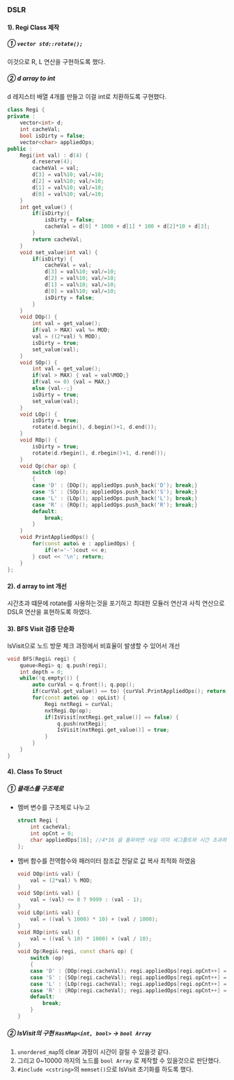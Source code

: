 ### DSLR

#### 1). Regi Class 제작

##### ① `vector std::rotate();`
이것으로 R, L 연산을 구현하도록 했다.
##### ② d array to int
d 레지스터 배열 4개를 만들고 이걸 int로 치환하도록
구현했다.
```cpp
class Regi {
private :
    vector<int> d;
    int cacheVal;
    bool isDirty = false;
    vector<char> appliedOps;
public : 
    Regi(int val) : d(4) {
        d.reserve(4);
        cacheVal = val;
        d[3] = val%10; val/=10;
        d[2] = val%10; val/=10;
        d[1] = val%10; val/=10;
        d[0] = val%10; val/=10;
    }
    int get_value() {
        if(isDirty){
            isDirty = false;
            cacheVal = d[0] * 1000 + d[1] * 100 + d[2]*10 + d[3];
        }
        return cacheVal;
    }
    void set_value(int val) {
        if(isDirty) {
            cacheVal = val;
            d[3] = val%10; val/=10;
            d[2] = val%10; val/=10;
            d[1] = val%10; val/=10;
            d[0] = val%10; val/=10;
            isDirty = false;
        }
    }
    void DOp() {
        int val = get_value();
        if(val > MAX) val %= MOD;
        val = ((2*val) % MOD);
        isDirty = true;
        set_value(val);
    }
    void SOp() {
        int val = get_value();
        if(val > MAX) { val = val%MOD;}
        if(val <= 0) {val = MAX;}
        else {val--;}
        isDirty = true;
        set_value(val);
    }
    void LOp() {
        isDirty = true;
        rotate(d.begin(), d.begin()+1, d.end());
    }
    void ROp() {
        isDirty = true;
        rotate(d.rbegin(), d.rbegin()+1, d.rend());
    }
    void Op(char op) {
        switch (op)
        {
        case 'D' : {DOp(); appliedOps.push_back('D'); break;}
        case 'S' : {SOp(); appliedOps.push_back('S'); break;}
        case 'L' : {LOp(); appliedOps.push_back('L'); break;}
        case 'R' : {ROp(); appliedOps.push_back('R'); break;}
        default:
            break;
        }
    }
    void PrintAppliedOps() {
        for(const auto& e : appliedOps) {
            if(e!='-')cout << e;
        } cout << '\n'; return;
    }
};
```

#### 2). d array to int 개선
시간초과 떄문에 rotate를 사용하는것을 포기하고
최대한 모듈러 연산과 사칙 연산으로 DSLR 연산을 표현하도록 하였다.

#### 3). BFS Visit 검증 단순화
IsVisit으로 노드 방문 체크 과정에서 비효율이 발생할 수 있어서 개선

```cpp
void BFS(Regi& regi) {
    queue<Regi> q; q.push(regi);
    int depth = 0;
    while(!q.empty()) {
        auto curVal = q.front(); q.pop();
        if(curVal.get_value() == to) {curVal.PrintAppliedOps(); return;}
        for(const auto& op : opList) {
            Regi nxtRegi = curVal;
            nxtRegi.Op(op);
            if(IsVisit[nxtRegi.get_value()] == false) {
                q.push(nxtRegi);
                IsVisit[nxtRegi.get_value()] = true;
            }
        }
    }
}
```

#### 4). Class To Struct

##### ① 클래스를 구조체로

* 멤버 변수를 구조체로 나누고
    ```cpp
    struct Regi {
        int cacheVal;
        int opCnt = 0;
        char appliedOps[16]; //4*16 을 돌파하면 사실 이미 세그폴트와 시간 초과하고도 남았다.
    };
    ```

* 멤버 함수를 전역함수와 패러미터 참조값 전달로 값 복사 최적화 하였음
    ```cpp
    void DOp(int& val) {
        val = (2*val) % MOD;
    }
    void SOp(int& val) {
        val = (val) <= 0 ? 9999 : (val - 1);
    }
    void LOp(int& val) {
        val = ((val % 1000) * 10) + (val / 1000);
    }
    void ROp(int& val) {
        val = ((val % 10) * 1000) + (val / 10);
    }
    void Op(Regi& regi, const char& op) {
        switch (op)
        {
        case 'D' : {DOp(regi.cacheVal); regi.appliedOps[regi.opCnt++] = 'D'; break;}
        case 'S' : {SOp(regi.cacheVal); regi.appliedOps[regi.opCnt++] = 'S'; break;}
        case 'L' : {LOp(regi.cacheVal); regi.appliedOps[regi.opCnt++] = 'L'; break;}
        case 'R' : {ROp(regi.cacheVal); regi.appliedOps[regi.opCnt++] = 'R'; break;}
        default:
            break;
        }
    }
    ```

##### ② IsVisit의 구현 `HashMap<int, bool>` -> `bool Array`

1. `unordered_map`의 clear 과정이 시간이 걸릴 수 있을것 같다.
2. 그리고 0~10000 까지의 노드를 `bool Array` 로 제작할 수 있을것으로 판단했다.
3. `#include <cstring>`의 `memset()`으로 IsVisit 초기화를 하도록 했다.

